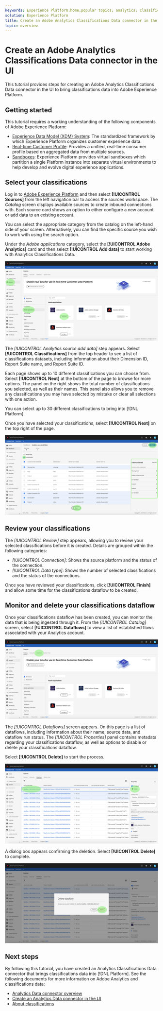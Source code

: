 ```yaml
---
keywords: Experience Platform;home;popular topics; analytics; classifications
solution: Experience Platform
title: Create an Adobe Analytics Classifications Data connector in the UI
topic: overview
---
```


# Create an Adobe Analytics Classifications Data connector in the UI

This tutorial provides steps for creating an Adobe Analytics Classifications Data connector in the UI to bring classifications data into Adobe Experience Platform.

## Getting started

This tutorial requires a working understanding of the following components of Adobe Experience Platform:

*   [Experience Data Model (XDM) System](../../../../../xdm/home.md): The standardized framework by which Experience Platform organizes customer experience data.
*   [Real-time Customer Profile](../../../../../profile/home.md): Provides a unified, real-time consumer profile based on aggregated data from multiple sources.
*   [Sandboxes](../../../../../sandboxes/home.md): Experience Platform provides virtual sandboxes which partition a single Platform instance into separate virtual environments to help develop and evolve digital experience applications.

## Select your classifications

Log in to [Adobe Experience Platform](https://platform.adobe.com) and then select **[!UICONTROL Sources]** from the left navigation bar to access the sources workspace. The *Catalog* screen displays available sources to create inbound connections with. Each source card shows an option to either configure a new account or add data to an existing account.

You can select the appropriate category from the catalog on the left-hand side of your screen. Alternatively, you can find the specific source you wish to work with using the search option.

Under the *Adobe applications* category, select the **[!UICONTROL Adobe Analytics]** card and then select **[!UICONTROL Add data]** to start working with Analytics Classifications Data.

![](../../../../images/tutorials/create/classifications/catalog.png)

The *[!UICONTROL Analytics source add data]* step appears. Select **[!UICONTROL Classifications]** from the top header to see a list of classifications datasets, including information about their Dimension ID, Report Suite name, and Report Suite ID.

Each page shows up to 10 different classifications you can choose from. Select **[!UICONTROL Next]** at the bottom of the page to browse for more options. The panel on the right shows the total number of classifications you selected, as well as their names. This panel also allows you to remove any classifications you may have selected by mistake or clear all selections with one action.

You can select up to 30 different classifications to bring into [!DNL Platform].

Once you have selected your classifications, select **[!UICONTROL Next]** on the top right of the page.

![](../../../../images/tutorials/create/classifications/add-data.png)

## Review your classifications

The *[!UICONTROL Review]* step appears, allowing you to review your selected classifications before it is created. Details are grouped within the following categories:

* *[!UICONTROL Connection]*: Shows the source platform and the status of the connection.
* *[!UICONTROL Data type]*: Shows the number of selected classifications and the status of the connections.

Once you have reviewed your classifications, click **[!UICONTROL Finish]** and allow some time for the classifications dataflow to be created.

## Monitor and delete your classifications dataflow

Once your classifications dataflow has been created, you can monitor the data that is being ingested through it. From the *[!UICONTROL Catalog]* screen, select **[!UICONTROL Dataflows]** to view a list of established flows associated with your Analytics account.

![](../../../../images/tutorials/create/classifications/dataflows.png)

The *[!UICONTROL Dataflows]* screen appears. On this page is a list of dataflows, including information about their name, source data, and dataflow run status. The *[!UICONTROL Properties]* panel contains metadata regarding your classifications dataflow, as well as options to disable or delete your classifications dataflow.

Select **[!UICONTROL Delete]** to start the process.

![](../../../../images/tutorials/create/classifications/delete.png)

A dialog box appears confirming the deletion. Select **[!UICONTROL Delete]** to complete.

![](../../../../images/tutorials/create/classifications/delete-confirm.png)

## Next steps

By following this tutorial, you have created an Analytics Classifications Data connector that brings classifications data into [!DNL Platform]. See the following documents for more information on Adobe Analytics and classifications data:

* [Analytics Data connector overview](../../../../connectors/adobe-applications/analytics.md)
* [Create an Analytics Data connector in the UI](./analytics.md)
* [About classifications](https://docs.adobe.com/content/help/en/analytics/components/classifications/c-classifications.html#)